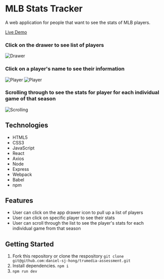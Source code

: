 # MLB Stats Tracker

A web application for people that want to see the stats of MLB players.

[Live Demo](https://mlb-stats-tracker.herokuapp.com/#)

### Click on the drawer to see list of players
![Drawer](https://user-images.githubusercontent.com/80491609/153676869-bab75ada-9cc4-4819-b6f0-174cf9cebf3f.gif)

### Click on a player's name to see their information
![Player](https://user-images.githubusercontent.com/80491609/153676939-02d650b3-3351-469b-9d6e-1882032996e5.gif)
![Player](https://user-images.githubusercontent.com/80491609/153677689-ab9725f0-867e-4e31-9d38-2c64ca2589a1.gif)


### Scrolling through to see the stats for player for each individual game of that season
![Scrolling](https://user-images.githubusercontent.com/80491609/153676988-543819f4-c805-437b-8175-f2f8bb732611.gif)


## Technologies

* HTML5
* CSS3
* JavaScript
* React
* Axios
* Node
* Express
* Webpack
* Babel
* npm

## Features

- User can click on the app drawer icon to pull up a list of players
- User can click on specific player to see their stats
- User can scroll through the list to see the player's stats for each individual game from that season

## Getting Started

1. Fork this repository or clone the respository 
```git clone git@github.com:daniel-sj-hong/trumedia-assessment.git``` 
3. Install dependencies. 
```npm i```
3. ```npm run dev```

